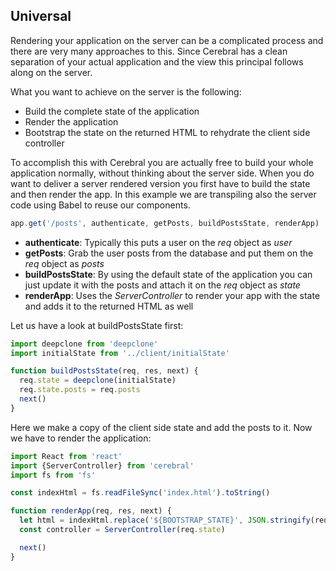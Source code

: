 ## Universal

Rendering your application on the server can be a complicated process and there are very many approaches to this. Since Cerebral has a clean separation of your actual application and the view this principal follows along on the server.

What you want to achieve on the server is the following:

- Build the complete state of the application
- Render the application
- Bootstrap the state on the returned HTML to rehydrate the client side controller

To accomplish this with Cerebral you are actually free to build your whole application normally, without thinking about the server side. When you do want to deliver a server rendered version you first have to build the state and then render the app. In this example we are transpiling also the server code using Babel to reuse our components.

```javascript
app.get('/posts', authenticate, getPosts, buildPostsState, renderApp)
```

- **authenticate**: Typically this puts a user on the *req* object as *user*
- **getPosts**: Grab the user posts from the database and put them on the *req* object as *posts*
- **buildPostsState**: By using the default state of the application you can just update it with the posts and attach it on the *req* object as *state*
- **renderApp**: Uses the *ServerController* to render your app with the state and adds it to the returned HTML as well

Let us have a look at buildPostsState first:

```javascript
import deepclone from 'deepclone'
import initialState from '../client/initialState'

function buildPostsState(req, res, next) {
  req.state = deepclone(initialState)
  req.state.posts = req.posts
  next()
}
```
Here we make a copy of the client side state and add the posts to it. Now we have to render the application:

```javascript
import React from 'react'
import {ServerController} from 'cerebral'
import fs from 'fs'

const indexHtml = fs.readFileSync('index.html').toString()

function renderApp(req, res, next) {
  let html = indexHtml.replace('${BOOTSTRAP_STATE}', JSON.stringify(req.state))
  const controller = ServerController(req.state)

  next()
}
```

